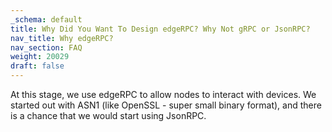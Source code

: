 ```yaml
---
_schema: default
title: Why Did You Want To Design edgeRPC? Why Not gRPC or JsonRPC?
nav_title: Why edgeRPC?
nav_section: FAQ
weight: 20029
draft: false
---
```

At this stage, we use edgeRPC to allow nodes to interact with devices. We started out with ASN1 (like OpenSSL - super small binary format), and there is a chance that we would start using JsonRPC.

&nbsp;
